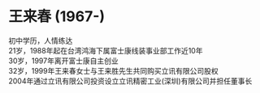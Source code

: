 # 王来春 (1967-)
初中学历，人情练达     
21岁，1988年起在台湾鸿海下属富士康线装事业部工作近10年    
30岁，1997年离开富士康自主创业     
32岁，1999年王来春女士与王来胜先生共同购买立讯有限公司股权     
2004年通过立讯有限公司投资设立立讯精密工业(深圳)有限公司并担任董事长   
